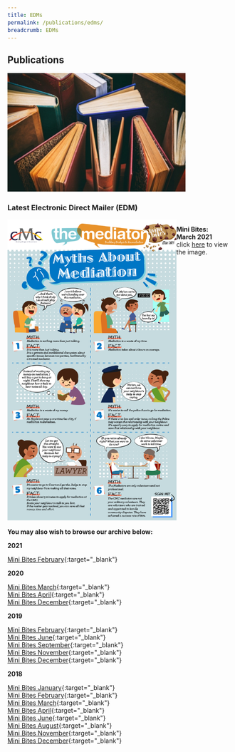 ```yaml
---
title: EDMs
permalink: /publications/edms/
breadcrumb: EDMs
---
```

<style>
  .image {width: 400px;}
  .image img {max-width: 100%;}
  .flex-container {display: flex;}
  .flex-container .flex-box a .img {width: 400px;}
</style>

## Publications

<div class="image"><img src="/images/1504172802236.jpg" title="Publications" alt="Publications" style="width:600px"></div>

### Latest Electronic Direct Mailer (EDM)


<div class="flex-container">
  <div class="flex-box">
    <a href="/images/EDM-Myths-About-Mediation.png"> <img src="/images/EDM-Myths-About-Mediation.png" title="Latest EDMs" alt="Latest EDMs"></a>
  </div>
  <div class="flex-box">
       <p><b>Mini Bites:<br>March 2021</b><br>click <a href="/images/EDM-Myths-About-Mediation.png" target="_blank">here</a> to view the image.</p>
  </div>
</div>

**You may also wish to browse our archive below:**

**2021**

[Mini Bites February](/images/EDM-Tips-on-being-a-great-neighbour-this-holiday-season.png){:target="_blank"}<br>

**2020**

[Mini Bites March](/images/EDM-FOCUS-MARCH2020.png){:target="_blank"}<br>
[Mini Bites April](/images/EDM-Nightmare-Neighbours.png){:target="_blank"}<br>
[Mini Bites December](/images/EDM-Happy-Holidays-From-CMC-and-MSC-2020.png){:target="_blank"}

**2019**

[Mini Bites February](/images/EDM_Dispute_Social_Media.png){:target="_blank"}<br>
[Mini Bites June](/images/June-EDM-2019-Special-Needs.png){:target="_blank"}<br>
[Mini Bites September](/images/Let's_All_Be_Professional.png){:target="_blank"}<br>
[Mini Bites November](/images/MACAD2019.png){:target="_blank"}<br>
[Mini Bites December](/images/EDM-Holiday-Greetings-2019.png){:target="_blank"}<br>

**2018**

[Mini Bites January](/images/EDM-Noisy_Neighbour.png){:target="_blank"}<br>
[Mini Bites February](/images/EDM-Family_Care_Elderly_Parents.png){:target="_blank"}<br>
[Mini Bites March](/images/EDM-Landlord_Tenant_Dispute.png){:target="_blank"}<br>
[Mini Bites April](/images/EDM-Smoke_Dispute_Neighbour.png){:target="_blank"}<br>
[Mini Bites June](/images/EDM-Like_Father_Like_Son_Family_Dispute.png){:target="_blank"}<br>
[Mini Bites August](/images/EDM-Appointments-and-Awards.png){:target="_blank"}<br>
[Mini Bites November](/images/November_EDM.png){:target="_blank"}<br>
[Mini Bites December](/images/December_EDM.gif){:target="_blank"}<br>